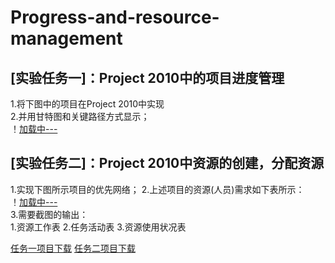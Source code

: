 # Progress-and-resource-management
## [实验任务一]：Project 2010中的项目进度管理
1.将下图中的项目在Project 2010中实现<br>
2.并用甘特图和关键路径方式显示；<br>
！[加载中---](https://github.com/meetquestion/Progress-and-resource-management/edit/master/1.jpg)<br>
## [实验任务二]：Project 2010中资源的创建，分配资源
1.实现下图所示项目的优先网络；
2.上述项目的资源(人员)需求如下表所示：<br>
！[加载中---](https://github.com/meetquestion/Progress-and-resource-management/edit/master/2.jpg)<br>
3.需要截图的输出：<br>
1.资源工作表
2.任务活动表
3.资源使用状况表 

[任务一项目下载](https://github.com/meetquestion/Progress-and-resource-management/blob/master/项目2任务1.docx)
[任务二项目下载](https://github.com/meetquestion/Progress-and-resource-management/blob/master/项目2任务2.docx)
